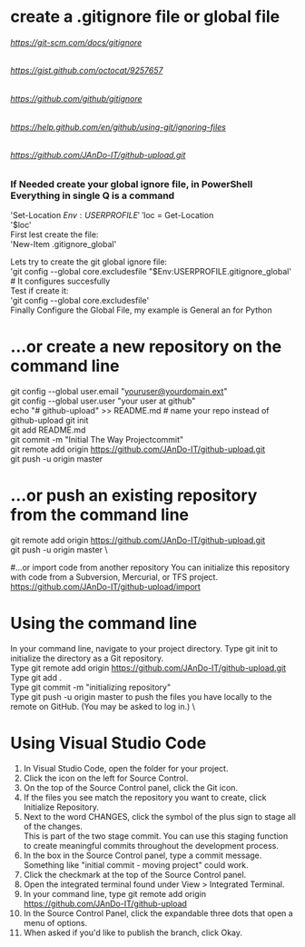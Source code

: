 
# create a .gitignore file or global file
###### https://git-scm.com/docs/gitignore
###### https://gist.github.com/octocat/9257657
###### https://github.com/github/gitignore
###### https://help.github.com/en/github/using-git/ignoring-files
###### https://github.com/JAnDo-IT/github-upload.git

### If Needed create your global ignore file, in PowerShell Everything in single Q is a command
'Set-Location $Env:USERPROFILE' \
'$loc = Get-Location \
'$loc' \
First lest create the file: \
'New-Item .gitignore_global'

Lets try to create the git global ignore file: \
'git config --global core.excludesfile "$Env:USERPROFILE\.gitignore_global' # It configures succesfully \
Test if create it: \
'git config --global core.excludesfile' \
Finally Configure the Global File, my example is General an for Python


# …or create a new repository on the command line
git config --global user.email "youruser@yourdomain.ext" \
git config --global user.user "your user at github" \
echo "# github-upload" >> README.md     #  name your repo instead of github-upload
git init \
git add README.md \
git commit -m "Initial The Way Projectcommit" \
git remote add origin https://github.com/JAnDo-IT/github-upload.git \
git push -u origin master

# …or push an existing repository from the command line
git remote add origin https://github.com/JAnDo-IT/github-upload.git \
git push -u origin master \

#…or import code from another repository
You can initialize this repository with code from a Subversion, Mercurial, or TFS project. \
https://github.com/JAnDo-IT/github-upload/import 

# Using the command line

In your command line, navigate to your project directory. Type git init to initialize the directory as a Git repository. \
Type git remote add origin https://github.com/JAnDo-IT/github-upload.git \
Type git add . \
Type git commit -m "initializing repository" \
Type git push -u origin master to push the files you have locally to the remote on GitHub. (You may be asked to log in.) \

# Using Visual Studio Code
1. In Visual Studio Code, open the folder for your project.
2. Click the icon on the left for Source Control.
3. On the top of the Source Control panel, click the Git icon.
4. If the files you see match the repository you want to create, click Initialize Repository.
5. Next to the word CHANGES, click the symbol of the plus sign to stage all of the changes. \
	This is part of the two stage commit. You can use this staging function to create meaningful commits throughout the development process.
6. In the box in the Source Control panel, type a commit message. Something like "initial commit - moving project" could work.
7. Click the checkmark at the top of the Source Control panel.
8. Open the integrated terminal found under View > Integrated Terminal.
9. In your command line, type git remote add origin https://github.com/JAnDo-IT/github-upload
10. In the Source Control Panel, click the expandable three dots that open a menu of options.
11. When asked if you'd like to publish the branch, click Okay.

